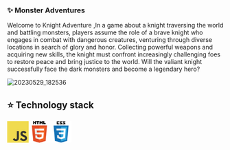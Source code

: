 ### ✨ Monster Adventures



Welcome to Knight Adventure ,In a game about a knight traversing the world and battling monsters,
players assume the role of a brave knight who engages in combat with dangerous creatures, 
venturing through diverse locations in search of glory and honor. Collecting powerful weapons and acquiring new skills,
the knight must confront increasingly challenging foes to restore peace and bring justice to the world.
Will the valiant knight successfully face the dark monsters and become a legendary hero?

![20230529_182536]((https://github.com/Psort/Knight-Adventures-Js/blob/development/20230529_182536.gif))
## ⭐ Technology stack

<div>
 <img align="left"alt="Java"width="50px"src="https://raw.githubusercontent.com/github/explore/80688e429a7d4ef2fca1e82350fe8e3517d3494d/topics/javascript/javascript.png" /> 
<img align="left"alt="Java"width="50px"src="https://raw.githubusercontent.com/github/explore/80688e429a7d4ef2fca1e82350fe8e3517d3494d/topics/html/html.png" />
<img align="left"alt="Java"width="50px"src="https://raw.githubusercontent.com/github/explore/80688e429a7d4ef2fca1e82350fe8e3517d3494d/topics/css/css.png" />
</div>
